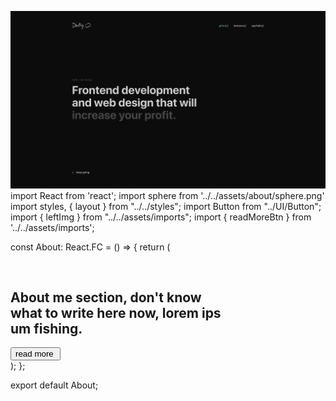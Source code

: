 ![hero.png](hero.png)
import React from 'react';
import sphere from '../../assets/about/sphere.png'
import styles, { layout } from "../../styles";
import Button from "../UI/Button";
import { leftImg } from "../../assets/imports";
import { readMoreBtn } from '../../assets/imports';

const About: React.FC = () => {
    return (
        <section id='about' className={layout.sectionReverse}>
            <div className='color-white'>
                <img
                    src={leftImg}
                    alt="" 
                />
            </div>
            <div className={layout.sectionInfo}> 
                <h2 className='text-whiteOppacity text-[39.81px] leading-[140%] tracking-mediumText'>About me section, don't know <br /> what to write here now, lorem ips <br /> um fishing.</h2>
                <Button>
                    read more
                    <img
                        src={readMoreBtn}
                        alt=""
                    />
                </Button>
            </div>
        </section>
    );
};

export default About;